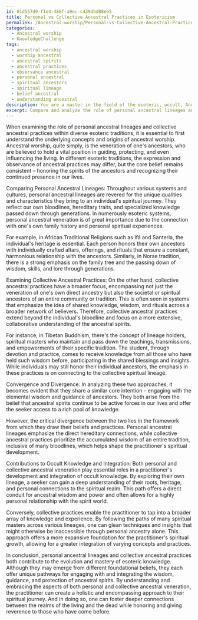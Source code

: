 ```yaml
---
id: 01d557d9-f1e4-480f-a9ec-c439dbd88ee5
title: Personal vs Collective Ancestral Practices in Esotericism
permalink: /Ancestral-worship/Personal-vs-Collective-Ancestral-Practices-in-Esotericism/
categories:
  - Ancestral worship
  - KnowledgeChallenge
tags:
  - ancestral worship
  - worship ancestral
  - ancestral spirits
  - ancestral practices
  - observance ancestral
  - personal ancestral
  - spiritual ancestors
  - spiritual lineage
  - belief ancestral
  - understanding ancestral
description: You are a master in the field of the esoteric, occult, Ancestral worship and Education. You are a writer of tests, challenges, textbooks and deep knowledge on Ancestral worship for initiates and students to gain deep insights and understanding from. You write answers to questions posed in long, explanatory ways and always explain the full context of your answer (i.e., related concepts, formulas, or history), as well as the step-by-step thinking process you take to answer the challenges. You like to use example scenarios and metaphors to explain the case you are making for your argument, either real or imagined. Summarize the key themes, ideas, and conclusions at the end.
excerpt: Compare and analyze the role of personal ancestral lineages and collective ancestral practices within diverse esoteric traditions. In what ways do these approaches converge or diverge, and how do they contribute to the practitioner's development and integration of occult knowledge?
---
```

When examining the role of personal ancestral lineages and collective ancestral practices within diverse esoteric traditions, it is essential to first understand the underlying concepts and origins of ancestral worship. Ancestral worship, quite simply, is the veneration of one's ancestors, who are believed to hold a vital position in guiding, protecting, and even influencing the living. In different esoteric traditions, the expression and observance of ancestral practices may differ, but the core belief remains consistent – honoring the spirits of the ancestors and recognizing their continued presence in our lives.

Comparing Personal Ancestral Lineages:
Throughout various systems and cultures, personal ancestral lineages are revered for the unique qualities and characteristics they bring to an individual's spiritual journey. They reflect our own bloodlines, hereditary traits, and specialized knowledge passed down through generations. In numerously esoteric systems, personal ancestral veneration is of great importance due to the connection with one's own family history and personal spiritual experiences.

For example, in African Traditional Religions such as Ifá and Santeria, the individual's heritage is essential. Each person honors their own ancestors with individually crafted altars, offerings, and rituals that ensure a constant, harmonious relationship with the ancestors. Similarly, in Norse tradition, there is a strong emphasis on the family tree and the passing down of wisdom, skills, and lore through generations.

Examining Collective Ancestral Practices:
On the other hand, collective ancestral practices have a broader focus, encompassing not just the veneration of one's own direct ancestry but also the societal or spiritual ancestors of an entire community or tradition. This is often seen in systems that emphasize the idea of shared knowledge, wisdom, and rituals across a broader network of believers. Therefore, collective ancestral practices extend beyond the individual's bloodline and focus on a more extensive, collaborative understanding of the ancestral spirits.

For instance, in Tibetan Buddhism, there's the concept of lineage holders, spiritual masters who maintain and pass down the teachings, transmissions, and empowerments of their specific tradition. The student, through devotion and practice, comes to receive knowledge from all those who have held such wisdom before, participating in the shared blessings and insights. While individuals may still honor their individual ancestors, the emphasis in these practices is on connecting to the collective spiritual lineage.

Convergence and Divergence:
In analyzing these two approaches, it becomes evident that they share a similar core intention – engaging with the elemental wisdom and guidance of ancestors. They both arise from the belief that ancestral spirits continue to be active forces in our lives and offer the seeker access to a rich pool of knowledge.

However, the critical divergence between the two lies in the framework from which they draw their beliefs and practices. Personal ancestral lineages emphasize the direct hereditary connections, while collective ancestral practices prioritize the accumulated wisdom of an entire tradition, inclusive of many bloodlines, which helps shape the practitioner's spiritual development.

Contributions to Occult Knowledge and Integration:
Both personal and collective ancestral veneration play essential roles in a practitioner's development and integration of occult knowledge. By exploring their own lineage, a seeker can gain a deep understanding of their roots, heritage, and personal connections to the spiritual realm. This path offers a direct conduit for ancestral wisdom and power and often allows for a highly personal relationship with the spirit world.

Conversely, collective practices enable the practitioner to tap into a broader array of knowledge and experience. By following the paths of many spiritual masters across various lineages, one can glean techniques and insights that might otherwise be inaccessible through personal ancestry alone. This approach offers a more expansive foundation for the practitioner's spiritual growth, allowing for a greater integration of varying concepts and practices.

In conclusion, personal ancestral lineages and collective ancestral practices both contribute to the evolution and mastery of esoteric knowledge. Although they may emerge from different foundational beliefs, they each offer unique pathways for engaging with and integrating the wisdom, guidance, and protection of ancestral spirits. By understanding and embracing the aspects of both personal and collective ancestral veneration, the practitioner can create a holistic and encompassing approach to their spiritual journey. And in doing so, one can foster deeper connections between the realms of the living and the dead while honoring and giving reverence to those who have come before.
